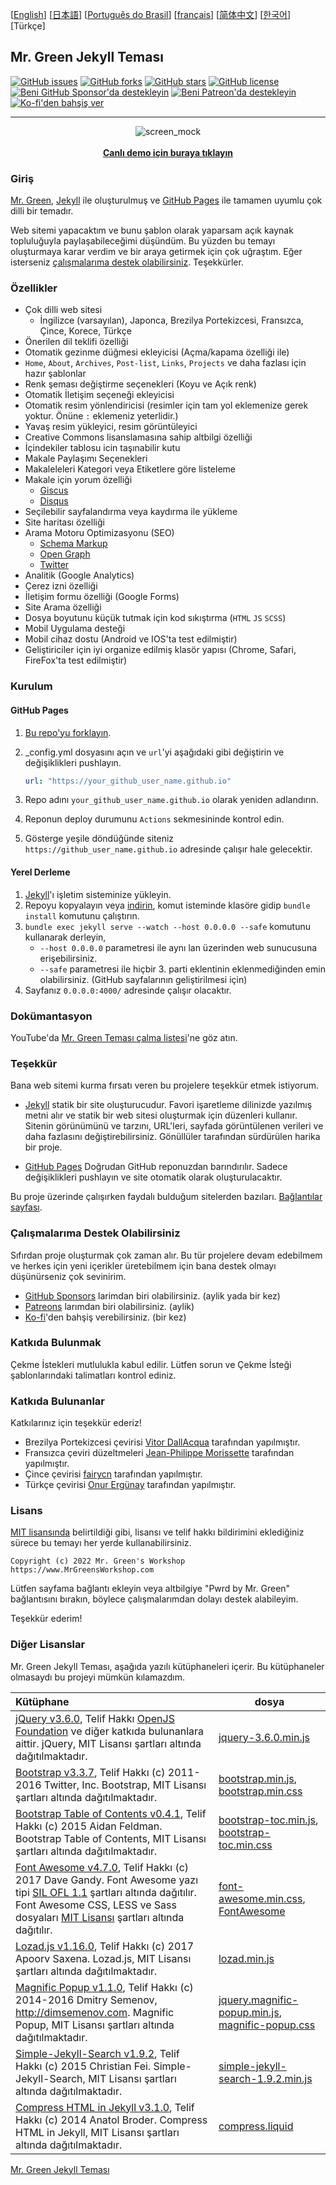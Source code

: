 [[English](https://github.com/MrGreensWorkshop/MrGreen-JekyllTheme/blob/main/README.md#readme)] [[日本語](https://github.com/MrGreensWorkshop/MrGreen-JekyllTheme/blob/main/README-ja.md#readme)] [[Português do Brasil](https://github.com/MrGreensWorkshop/MrGreen-JekyllTheme/blob/main/README-pt.md#readme)] [[français](https://github.com/MrGreensWorkshop/MrGreen-JekyllTheme/blob/main/README-fr.md#readme)] [[简体中文](https://github.com/MrGreensWorkshop/MrGreen-JekyllTheme/blob/main/README-zh.md#readme)] [[한국어](https://github.com/MrGreensWorkshop/MrGreen-JekyllTheme/blob/main/README-ko.md#readme)] [Türkçe]

## Mr. Green Jekyll Teması

<!-- readme -->

[<img src="https://img.shields.io/github/issues/MrGreensWorkshop/MrGreen-JekyllTheme" alt="GitHub issues" data-no-image-viewer>](https://github.com/MrGreensWorkshop/MrGreen-JekyllTheme/issues)
[<img src="https://img.shields.io/github/forks/MrGreensWorkshop/MrGreen-JekyllTheme?style=flat" alt="GitHub forks" data-no-image-viewer>](https://github.com/MrGreensWorkshop/MrGreen-JekyllTheme/blob/main/README.md#readme)
[<img src="https://img.shields.io/github/stars/MrGreensWorkshop/MrGreen-JekyllTheme?style=flat" alt="GitHub stars" data-no-image-viewer>](https://github.com/MrGreensWorkshop/MrGreen-JekyllTheme/blob/main/README.md#readme)
[<img src="https://img.shields.io/github/license/MrGreensWorkshop/MrGreen-JekyllTheme" alt="GitHub license" data-no-image-viewer>](https://github.com/MrGreensWorkshop/MrGreen-JekyllTheme/blob/main/LICENSE.txt)
[<img src="https://shields.io/badge/Github%20Sponsors-Support%20me-blue?logo=GitHub+Sponsors" alt="Beni GitHub Sponsor'da destekleyin" data-no-image-viewer>](https://github.com/sponsors/MrGreensWorkshop "Beni GitHub Sponsor'da destekleyin")
[<img src="https://shields.io/badge/Patreon-Support%20me-blue?logo=Patreon" alt="Beni Patreon'da destekleyin" data-no-image-viewer>](https://patreon.com/MrGreensWorkshop "Beni Patreon'da destekleyin")
[<img src="https://shields.io/badge/Ko--fi-Tip%20me-blue?logo=kofi" alt="Ko-fi'den bahşiş ver" data-no-image-viewer>](https://ko-fi.com/MrGreensWorkshop "Ko-fi'den bahşiş ver")

---

<div align="center">
  <img src="https://jekyll-theme-mrgreen-demo.mrgreensworkshop.com/assets/img/posts/mock1.jpg" max-height="500" alt="screen_mock">
  <br><br>
  <a href="https://jekyll-theme-mrgreen-demo.mrgreensworkshop.com/tr" style="font-weight: bold;" >Canlı demo için buraya tıklayın</a>
</div>


### Giriş

<!-- outline-start -->

[Mr. Green](https://github.com/MrGreensWorkshop/MrGreen-JekyllTheme), [Jekyll](https://jekyllrb.com/) ile oluşturulmuş ve [GitHub Pages](https://pages.github.com/) ile tamamen uyumlu çok dilli bir temadır.

<!-- outline-end -->

Web sitemi yapacaktım ve bunu şablon olarak yaparsam açık kaynak topluluğuyla paylaşabileceğimi düşündüm. Bu yüzden bu temayı oluşturmaya karar verdim ve bir araya getirmek için çok uğraştım. Eğer isterseniz [çalışmalarıma destek olabilirsiniz](#çalışmalarıma-destek-olabilirsiniz). Teşekkürler.

### Özellikler

- Çok dilli web sitesi
  - İngilizce (varsayılan), Japonca, Brezilya Portekizcesi, Fransızca, Çince, Korece, Türkçe
- Önerilen dil teklifi özelliği
- Otomatik gezinme düğmesi ekleyicisi (Açma/kapama özelliği ile)
- `Home`, `About`, `Archives`, `Post-list`, `Links`, `Projects` ve daha fazlası için hazır şablonlar
- Renk şeması değiştirme seçenekleri (Koyu ve Açık renk)
- Otomatik İletişim seçeneği ekleyicisi
- Otomatik resim yönlendiricisi (resimler için tam yol eklemenize gerek yoktur. Önüne `:` eklemeniz yeterlidir.)
- Yavaş resim yükleyici, resim görüntüleyici
- Creative Commons lisanslamasına sahip altbilgi özelliği
- İçindekiler tablosu icin taşınabilir kutu
- Makale Paylaşımı Seçenekleri
- Makaleleleri Kategori veya Etiketlere göre listeleme
- Makale için yorum özelliği
  - [Giscus](https://giscus.app)
  - [Disqus](https://disqus.com)
- Seçilebilir sayfalandırma veya kaydırma ile yükleme
- Site haritası özelliği
- Arama Motoru Optimizasyonu (SEO)
  - [Schema Markup](https://schema.org)
  - [Open Graph](https://ogp.me/)
  - [Twitter](https://developer.twitter.com/en/docs/twitter-for-websites/cards/overview/summary)
- Analitik (Google Analytics)
- Çerez izni özelliği
- İletişim formu özelliği (Google Forms)
- Site Arama özelliği
- Dosya boyutunu küçük tutmak için kod sıkıştırma (`HTML` `JS` `SCSS`)
- Mobil Uygulama desteği
- Mobil cihaz dostu (Android ve IOS'ta test edilmiştir)
- Geliştiriciler için iyi organize edilmiş klasör yapısı (Chrome, Safari, FireFox'ta test edilmiştir)

### Kurulum

#### GitHub Pages

1. [Bu repo'yu forklayın](https://github.com/MrGreensWorkshop/MrGreen-JekyllTheme/fork).
1. \_config.yml dosyasını açın ve `url`'yi aşağıdaki gibi değiştirin ve değişiklikleri pushlayın.

   ```yaml
   url: "https://your_github_user_name.github.io"
   ```

1. Repo adını `your_github_user_name.github.io` olarak yeniden adlandırın.
1. Reponun deploy durumunu `Actions` sekmesininde kontrol edin.
1. Gösterge yeşile döndüğünde siteniz `https://github_user_name.github.io` adresinde çalışır hale gelecektir.

#### Yerel Derleme

1. [Jekyll]((https://jekyllrb.com/docs/installation/))'ı işletim sisteminize yükleyin.
1. Repoyu kopyalayın veya [indirin](https://github.com/MrGreensWorkshop/MrGreen-JekyllTheme/releases/latest), komut isteminde klasöre gidip `bundle install` komutunu çalıştırın.
1. `bundle exec jekyll serve --watch --host 0.0.0.0 --safe` komutunu kullanarak derleyin,
    - `--host 0.0.0.0` parametresi ile aynı lan üzerinden web sunucusuna erişebilirsiniz.
    - `--safe` parametresi ile hiçbir 3. parti eklentinin eklenmediğinden emin olabilirsiniz. (GitHub sayfalarının geliştirilmesi için)
1. Sayfanız `0.0.0.0:4000/` adresinde çalışır olacaktır.

### Dokümantasyon

YouTube'da [Mr. Green Teması çalma listesi](https://www.youtube.com/playlist?list=PLAymxPbYHgl-fFy5can7uZBMJtFWVcphD)'ne göz atın.

### Teşekkür

Bana web sitemi kurma fırsatı veren bu projelere teşekkür etmek istiyorum.

- [Jekyll](https://jekyllrb.com/) statik bir site oluşturucudur. Favori işaretleme dilinizde yazılmış metni alır ve statik bir web sitesi oluşturmak için düzenleri kullanır. Sitenin görünümünü ve tarzını, URL'leri, sayfada görüntülenen verileri ve daha fazlasını değiştirebilirsiniz. Gönüllüler tarafından sürdürülen harika bir proje.

- [GitHub Pages](https://pages.github.com/) Doğrudan GitHub reponuzdan barındırılır. Sadece değişiklikleri pushlayın ve site otomatik olarak oluşturulacaktır.

Bu proje üzerinde çalışırken faydalı bulduğum sitelerden bazıları. [Bağlantılar sayfası](https://jekyll-theme-mrgreen-demo.mrgreensworkshop.com/tabs/links.html).

### Çalışmalarıma Destek Olabilirsiniz

Sıfırdan proje oluşturmak çok zaman alır. Bu tür projelere devam edebilmem ve herkes için yeni içerikler üretebilmem için bana destek olmayı düşünürseniz çok sevinirim.

- [GitHub Sponsors](https://github.com/sponsors/MrGreensWorkshop "Beni GitHub Sponsor'da destekleyin") larimdan biri olabilirsiniz. (aylik yada bir kez)
- [Patreons](https://patreon.com/MrGreensWorkshop "Be my Patron") larımdan biri olabilirsiniz. (aylik)
- [Ko-fi](https://ko-fi.com/MrGreensWorkshop "Ko-fi'den bahşiş ver")'den bahşiş verebilirsiniz. (bir kez)

### Katkıda Bulunmak

Çekme İstekleri mutlulukla kabul edilir. Lütfen sorun ve Çekme İsteği şablonlarındaki talimatları kontrol ediniz.

### Katkıda Bulunanlar

Katkılarınız için teşekkür ederiz!

- Brezilya Portekizcesi çevirisi [Vitor DallAcqua](https://github.com/fandangos) tarafından yapılmıştır.
- Fransızca çeviri düzeltmeleri [Jean-Philippe Morissette](https://github.com/JPMorissette) tarafından yapılmıştır.
- Çince çevirisi [fairycn](https://github.com/fairycn) tarafından yapılmıştır.
- Türkçe çevirisi [Onur Ergünay](https://github.com/onurergunay) tarafından yapılmıştır.

### Lisans

[MIT lisansında](https://github.com/MrGreensWorkshop/MrGreen-JekyllTheme/blob/main/LICENSE.txt) belirtildiği gibi, lisansı ve telif hakkı bildirimini eklediğiniz sürece bu temayı her yerde kullanabilirsiniz.

`Copyright (c) 2022 Mr. Green's Workshop https://www.MrGreensWorkshop.com`

Lütfen sayfama bağlantı ekleyin veya altbilgiye "Pwrd by Mr. Green" bağlantısını bırakın, böylece çalışmalarımdan dolayı destek alabileyim.

Teşekkür ederim!

### Diğer Lisanslar

Mr. Green Jekyll Teması, aşağıda yazılı kütüphaneleri içerir. Bu kütüphaneler olmasaydı bu projeyi mümkün kılamazdım.

| Kütüphane                             | dosya |
| :----------------------------------- | ---- |
| [jQuery v3.6.0](https://github.com/jquery/jquery/tree/3.6.0), Telif Hakkı [OpenJS Foundation](https://openjsf.org) ve diğer katkıda bulunanlara aittir. jQuery, MIT Lisansı şartları altında dağıtılmaktadır. | [jquery-3.6.0.min.js](https://github.com/MrGreensWorkshop/MrGreen-JekyllTheme/blob/main/assets/js/jquery-3.6.0.min.js) |
| [Bootstrap v3.3.7](https://github.com/twbs/bootstrap/tree/v3.3.7), Telif Hakkı (c) 2011-2016 Twitter, Inc. Bootstrap, MIT Lisansı şartları altında dağıtılmaktadır. | [bootstrap.min.js](https://github.com/MrGreensWorkshop/MrGreen-JekyllTheme/blob/main/assets/js/bootstrap.min.js), [bootstrap.min.css](assets/css/bootstrap.min.css) |
| [Bootstrap Table of Contents v0.4.1](https://github.com/afeld/bootstrap-toc/tree/v0.4.1), Telif Hakkı (c) 2015 Aidan Feldman. Bootstrap Table of Contents, MIT Lisansı şartları altında dağıtılmaktadır. | [bootstrap-toc.min.js](https://github.com/MrGreensWorkshop/MrGreen-JekyllTheme/blob/main/assets/js/bootstrap-toc.min.js), [bootstrap-toc.min.css](assets/css/bootstrap-toc.min.css) |
| [Font Awesome v4.7.0](https://github.com/FortAwesome/Font-Awesome/tree/v4.7.0), Telif Hakkı (c) 2017 Dave Gandy. Font Awesome yazı tipi [SIL OFL 1.1](http://scripts.sil.org/OFL) şartları altında dağıtılır. Font Awesome CSS, LESS ve Sass dosyaları [MIT Lisansı](https://opensource.org/licenses/mit-license.html) şartları altında dağıtılır. | [font-awesome.min.css](https://github.com/MrGreensWorkshop/MrGreen-JekyllTheme/blob/main/assets/css/font-awesome.min.css), [FontAwesome](https://github.com/MrGreensWorkshop/MrGreen-JekyllTheme/blob/main/assets/fonts/) |
| [Lozad.js v1.16.0](https://github.com/ApoorvSaxena/lozad.js/tree/v1.16.0), Telif Hakkı (c) 2017 Apoorv Saxena. Lozad.js, MIT Lisansı şartları altında dağıtılmaktadır. | [lozad.min.js](https://github.com/MrGreensWorkshop/MrGreen-JekyllTheme/blob/main/assets/js/lozad.min.js) |
| [Magnific Popup v1.1.0](https://github.com/dimsemenov/Magnific-Popup/tree/1.1.0), Telif Hakkı (c) 2014-2016 Dmitry Semenov, http://dimsemenov.com. Magnific Popup, MIT Lisansı şartları altında dağıtılmaktadır. | [jquery.magnific-popup.min.js](https://github.com/MrGreensWorkshop/MrGreen-JekyllTheme/blob/main/assets/js/jquery.magnific-popup.min.js), [magnific-popup.css](assets/css/magnific-popup.css) |
| [Simple-Jekyll-Search v1.9.2](https://github.com/christian-fei/Simple-Jekyll-Search/tree/v1.9.2), Telif Hakkı (c) 2015 Christian Fei. Simple-Jekyll-Search, MIT Lisansı şartları altında dağıtılmaktadır. | [simple-jekyll-search-1.9.2.min.js](https://github.com/MrGreensWorkshop/MrGreen-JekyllTheme/blob/main/assets/js/simple-jekyll-search-1.9.2.min.js) |
| [Compress HTML in Jekyll v3.1.0](https://github.com/penibelst/jekyll-compress-html/tree/v3.1.0), Telif Hakkı (c) 2014 Anatol Broder. Compress HTML in Jekyll, MIT Lisansı şartları altında dağıtılmaktadır. | [compress.liquid](https://github.com/MrGreensWorkshop/MrGreen-JekyllTheme/blob/main/_layouts/util/compress.liquid) |

[Mr. Green Jekyll Teması](https://github.com/MrGreensWorkshop/MrGreen-JekyllTheme)
